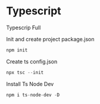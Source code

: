 # Typescript
Typescrip Full

Init and create project package.json
```javascript 
npm init
```

Create ts config.json
```javascript 
npx tsc --init
```

Install Ts Node Dev
```javascript 
npm i ts-node-dev -D
```
